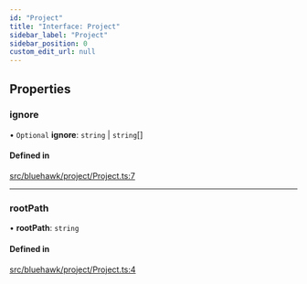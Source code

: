 ```yaml
---
id: "Project"
title: "Interface: Project"
sidebar_label: "Project"
sidebar_position: 0
custom_edit_url: null
---
```


## Properties

### ignore

• `Optional` **ignore**: `string` \| `string`[]

#### Defined in

[src/bluehawk/project/Project.ts:7](https://github.com/mongodben/Bluehawk/blob/b4aa3c0/src/bluehawk/project/Project.ts#L7)

___

### rootPath

• **rootPath**: `string`

#### Defined in

[src/bluehawk/project/Project.ts:4](https://github.com/mongodben/Bluehawk/blob/b4aa3c0/src/bluehawk/project/Project.ts#L4)

